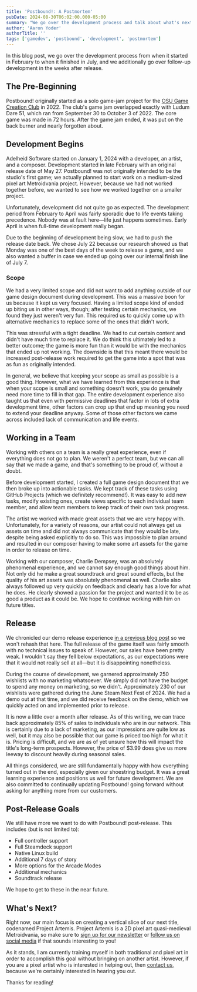 ```yaml
---
title: 'Postbound!: A Postmortem'
pubDate: 2024-08-30T06:02:00.000-05:00
summary: "We go over the development process and talk about what's next."
author: 'Aaron Yoder'
authorTitle: ''
tags: ['gamedev', 'postbound', 'development', 'postmortem']
---
```


In this blog post, we go over the development process from when it started in February to when it finished in July, and we additionally go over follow-up development in the weeks after release.

## The Pre-Beginning

Postbound! originally started as a solo game-jam project for the [OSU Game Creation Club](https://org.osu.edu/gamedev/) in 2022. The club's game jam overlapped exactly with Ludum Dare 51, which ran from September 30 to October 3 of 2022. The core game was made in 72 hours. After the game jam ended, it was put on the back burner and nearly forgotten about.

## Development Begins

Adelheid Software started on January 1, 2024 with a developer, an artist, and a composer. Development started in late February with an original release date of May 27. Postbound! was not originally intended to be the studio's first game; we actually planned to start work on a medium-sized pixel art Metroidvania project. However, because we had not worked together before, we wanted to see how we worked together on a smaller project.

Unfortunately, development did not quite go as expected. The development period from February to April was fairly sporadic due to life events taking precedence. Nobody was at fault here—life just happens sometimes. Early April is when full-time development really began.

Due to the beginning of development being slow, we had to push the release date back. We chose July 22 because our research showed us that Monday was one of the best days of the week to release a game, and we also wanted a buffer in case we ended up going over our internal finish line of July 7.

### Scope

We had a very limited scope and did not want to add anything outside of our game design document during development. This was a massive boon for us because it kept us very focused. Having a limited scope kind of ended up biting us in other ways, though; after testing certain mechanics, we found they just weren't very fun. This required us to quickly come up with alternative mechanics to replace some of the ones that didn't work.

This was stressful with a tight deadline. We had to cut certain content and didn't have much time to replace it. We do think this ultimately led to a better outcome; the game is more fun than it would be with the mechanics that ended up not working. The downside is that this meant there would be increased post-release work required to get the game into a spot that was as fun as originally intended.

In general, we believe that keeping your scope as small as possible is a good thing. However, what we have learned from this experience is that when your scope is small and something doesn't work, you do genuinely need more time to fill in that gap. The entire development experience also taught us that even with permissive deadlines that factor in lots of extra development time, other factors can crop up that end up meaning you need to extend your deadline anyway. Some of those other factors we came across included lack of communication and life events.

## Working in a Team

Working with others on a team is a really great experience, even if everything does not go to plan. We weren't a perfect team, but we can all say that we made a game, and that's something to be proud of, without a doubt.

Before development started, I created a full game design document that we then broke up into actionable tasks. We kept track of these tasks using GitHub Projects (which we definitely recommend!). It was easy to add new tasks, modify existing ones, create views specific to each individual team member, and allow team members to keep track of their own task progress.

The artist we worked with made great assets that we are very happy with. Unfortunately, for a variety of reasons, our artist could not always get us assets on time and did not always communicate that they would be late, despite being asked explicitly to do so. This was impossible to plan around and resulted in our composer having to make some art assets for the game in order to release on time.

Working with our composer, Charlie Dempsey, was an absolutely phenomenal experience, and we cannot say enough good things about him. Not only did he make a great soundtrack and great sound effects, but the quality of his art assets was absolutely phenomenal as well. Charlie also always followed up very quickly on feedback and clearly has a love for what he does. He clearly showed a passion for the project and wanted it to be as good a product as it could be. We hope to continue working with him on future titles.

## Release

We chronicled our demo release experience [in a previous blog post](/blog/postbound-demo-release#issues) so we won't rehash that here. The full release of the game itself was fairly smooth with no technical issues to speak of. However, our sales have been pretty weak. I wouldn't say they fell below expectations, as our expectations were that it would not really sell at all—but it is disappointing nonetheless.

During the course of development, we garnered approximately 250 wishlists with no marketing whatsoever. We simply did not have the budget to spend any money on marketing, so we didn't. Approximately 230 of our wishlists were gathered during the June Steam Next Fest of 2024. We had a demo out at that time, and we did receive feedback on the demo, which we quickly acted on and implemented prior to release.

It is now a little over a month after release. As of this writing, we can trace back approximately 85% of sales to individuals who are in our network. This is certainly due to a lack of marketing, as our impressions are quite low as well, but it may also be possible that our game is priced too high for what it is. Pricing is difficult, and we are as of yet unsure how this will impact the title's long-term prospects. However, the price of $3.99 does give us more leeway to discount heavily during seasonal sales.

All things considered, we are still fundamentally happy with how everything turned out in the end, especially given our shoestring budget. It was a great learning experience and positions us well for future development. We are also committed to continually updating Postbound! going forward without asking for anything more from our customers.

## Post-Release Goals

We still have more we want to do with Postbound! post-release. This includes (but is not limited to):
* Full controller support
* Full Steamdeck support
* Native Linux build
* Additional 7 days of story
* More options for the Arcade Modes
* Additional mechanics
* Soundtrack release

We hope to get to these in the near future.

## What's Next?

Right now, our main focus is on creating a vertical slice of our next title, codenamed Project Artemis. Project Artemis is a 2D pixel art quasi-medieval Metroidvania, so make sure to [sign up for our newsletter](/) or [follow us on social media](/contact) if that sounds interesting to you!

As it stands, I am currently training myself in both traditional and pixel art in order to accomplish this goal without bringing on another artist. However, if you are a pixel artist who is interested in helping out, then [contact us](/contact), because we're certainly interested in hearing you out.

Thanks for reading!